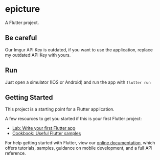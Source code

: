 # epicture

A Flutter project.

## Be careful

Our Imgur API Key is outdated, if you want to use the application, replace my outdated API Key with yours.

## Run

Just open a simulator (IOS or Android) and run the app with `flutter run`

## Getting Started

This project is a starting point for a Flutter application.

A few resources to get you started if this is your first Flutter project:

- [Lab: Write your first Flutter app](https://flutter.dev/docs/get-started/codelab)
- [Cookbook: Useful Flutter samples](https://flutter.dev/docs/cookbook)

For help getting started with Flutter, view our
[online documentation](https://flutter.dev/docs), which offers tutorials,
samples, guidance on mobile development, and a full API reference.
